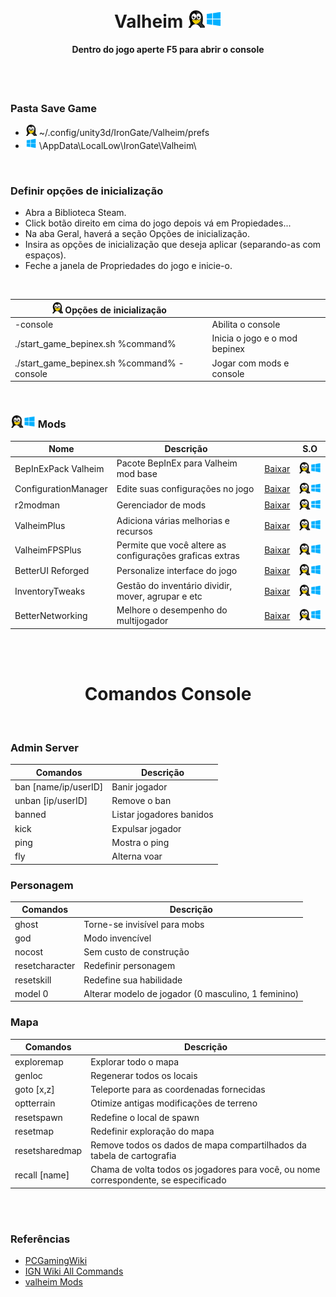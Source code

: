 <br>
<h1 align="center"> Valheim <img width="55" height="" src="../assets/icons/os.png"></h1>
<h4 align="center">Dentro do jogo aperte F5 para abrir o console</h4>
<br><br>

### Pasta Save Game

- <img width="18" height="" src="../assets/icons/linux.png"> ~/.config/unity3d/IronGate/Valheim/prefs
- <img width="18" height="" src="../assets/icons/windows.png"> \AppData\LocalLow\IronGate\Valheim\

<br>

### Definir opções de inicialização

- Abra a Biblioteca Steam.
- Click botão direito em cima do jogo depois vá em Propiedades...
- Na aba Geral, haverá a seção Opções de inicialização.
- Insira as opções de inicialização que deseja aplicar (separando-as com espaços).
- Feche a janela de Propriedades do jogo e inicie-o.

<br>

|<img width="18" height="" src="../assets/icons/linux.png"> Opções de inicialização | | 
------------ | -------------  
-console | Abilita o console
./start_game_bepinex.sh %command% | Inicia o jogo e o mod bepinex
./start_game_bepinex.sh %command% -console | Jogar com mods e console

<br>

### <img width="40" height="" src="../assets/icons/os.png"> Mods

Nome | Descrição |  | S.O
------------ | -------------  | -------------  | -------------
BepInExPack Valheim | Pacote BepInEx para Valheim mod base | [Baixar](https://valheim.thunderstore.io/package/denikson/BepInExPack_Valheim/) | <img width="50" height="" src="/assets/icons/os.png">
ConfigurationManager | Edite suas configurações no jogo | [Baixar](https://valheim.thunderstore.io/package/cjayride/ConfigurationManager/) | <img width="50" height="" src="/assets/icons/os.png">
r2modman | Gerenciador de mods  | [Baixar](https://valheim.thunderstore.io/package/ebkr/r2modman/) | <img width="50" height="" src="/assets/icons/os.png">
ValheimPlus | Adiciona várias melhorias e recursos | [Baixar](https://valheim.thunderstore.io/package/ValheimPlus/ValheimPlus/) | <img width="50" height="" src="/assets/icons/os.png">
ValheimFPSPlus | Permite que você altere as configurações graficas extras | [Baixar](https://valheim.thunderstore.io/package/KillerGoldFisch/ValheimFPSPlus/) | <img width="50" height="" src="/assets/icons/os.png">
BetterUI Reforged | Personalize interface do jogo | [Baixar](https://valheim.thunderstore.io/package/thedefside/BetterUI_Reforged/) | <img width="50" height="" src="/assets/icons/os.png">
InventoryTweaks | Gestão do inventário dividir, mover, agrupar e etc | [Baixar](https://valheim.thunderstore.io/package/CPCS/MakoMod_InventoryTweaks/) | <img width="50" height="" src="/assets/icons/os.png">
BetterNetworking | Melhore o desempenho do multijogador | [Baixar](https://valheim.thunderstore.io/package/CW_Jesse/BetterNetworking_Valheim/) | <img width="50" height="" src="/assets/icons/os.png">

<br><br>
<h1 align="center"> Comandos Console </h1>
<br>

### Admin Server

Comandos | Descrição
------------ | -------------
ban	[name/ip/userID] | Banir jogador
unban	[ip/userID] | Remove o ban
banned | Listar jogadores banidos
kick   | Expulsar jogador
ping | Mostra o ping
fly | Alterna voar

### Personagem

Comandos | Descrição
------------ | -------------
ghost | Torne-se invisível para mobs
god | Modo invencível
nocost | Sem custo de construção
resetcharacter | Redefinir personagem
resetskill | Redefine sua habilidade
model 0 | Alterar modelo de jogador (0 masculino, 1 feminino)

### Mapa

Comandos | Descrição
------------ | -------------
exploremap | Explorar todo o mapa
genloc | Regenerar todos os locais
goto	[x,z] | Teleporte para as coordenadas fornecidas
optterrain | Otimize antigas modificações de terreno
resetspawn | Redefine o local de spawn
resetmap | Redefinir exploração do mapa
resetsharedmap | Remove todos os dados de mapa compartilhados da tabela de cartografia
recall [name]| Chama de volta todos os jogadores para você, ou nome correspondente, se especificado

<br><br>

### Referências

- [PCGamingWiki](https://www.pcgamingwiki.com/wiki/Valheim)
- [IGN Wiki All Commands](https://www.ign.com/wikis/valheim/Cheats_and_Codes_List_(Console_Commands))
- [valheim Mods](https://valheim.thunderstore.io/)

<br><br><br>